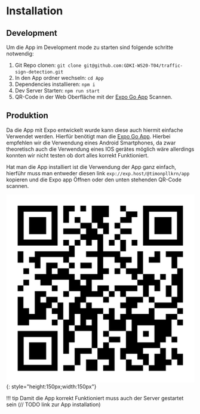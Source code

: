 # Installation

## Development

Um die App im Development mode zu starten sind folgende schritte notwendig:

1. Git Repo clonen: `git clone git@github.com:GDKI-WS20-T04/traffic-sign-detection.git`
2. In den App ordner wechseln: `cd App`
3. Dependencies installieren: `npm i`
4. Dev Server Starten: `npm run start`
5. QR-Code in der Web Oberfläche mit der [Expo Go App](https://play.google.com/store/apps/details?id=host.exp.exponent&hl=de&gl=de) Scannen.

## Produktion

Da die App mit Expo entwickelt wurde kann diese auch hiermit einfache Verwendet werden. Hierfür benötigt man die [Expo Go App](https://play.google.com/store/apps/details?id=host.exp.exponent&hl=de&gl=de). Hierbei empfehlen wir die Verwendung eines Android Smartphones, da zwar theoretisch auch die Verwendung eines IOS gerätes möglich wäre allerdings konnten wir nicht testen ob dort alles korrekt Funktioniert.

Hat man die App installiert ist die Verwendung der App ganz einfach, hierführ muss man entweder diesen link `exp://exp.host/@timonpllkrn/app` kopieren und die Expo app Öffnen oder den unten stehenden QR-Code scannen.

![](../assets/images/app/qr-code.png){: style="height:150px;width:150px"}

!!! tip
    Damit die App korrekt Funktioniert muss auch der Server gestartet sein (// TODO link zur App installation)
